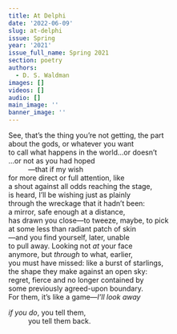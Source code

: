 ```yaml
---
title: At Delphi
date: '2022-06-09'
slug: at-delphi
issue: Spring
year: '2021'
issue_full_name: Spring 2021
section: poetry
authors:
  - D. S. Waldman
images: []
videos: []
audio: []
main_image: ''
banner_image: ''
---
```

See, that’s the thing you’re not getting, the part \
about the gods, or whatever you want \
to call what happens in the world…or doesn’t\
…or not as you had hoped\
&nbsp;&nbsp;&nbsp;&nbsp;&nbsp;&nbsp;&nbsp;&nbsp;&nbsp;&nbsp;—that if my wish\
for more direct or full attention, like \
a shout against all odds reaching the stage, \
is heard, I’ll be wishing just as plainly \
through the wreckage that it hadn’t been:\
a mirror, safe enough at a distance, \
has drawn you close—to tweeze, maybe, to pick \
at some less than radiant patch of skin\
—and you find yourself, later, unable \
to pull away.  Looking not _at_ your face \
anymore, but _through_ to what, earlier, \
you must have missed: like a burst of starlings, \
the shape they make against an open sky: \
regret, fierce and no longer contained by \
some previously agreed-upon boundary. \
For them, it’s like a game—_I’ll look away_ 



_if you do_, you tell them, \
&nbsp;&nbsp;&nbsp;&nbsp;&nbsp;&nbsp;&nbsp;&nbsp;&nbsp;&nbsp;you tell them back.
